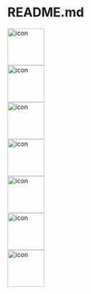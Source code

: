 # README.md

<div style="display: flex; align-items: flex-start;"><img src="https://techstack-generator.vercel.app/github-icon.svg" alt="icon" width="83" height="83" /></div>
<div style="display: flex; align-items: flex-start;"><img src="https://techstack-generator.vercel.app/docker-icon.svg" alt="icon" width="83" height="83" /></div>
<div style="display: flex; align-items: flex-start;"><img src="https://techstack-generator.vercel.app/kubernetes-icon.svg" alt="icon" width="83" height="83" /></div>
<div style="display: flex; align-items: flex-start;"><img src="https://techstack-generator.vercel.app/aws-icon.svg" alt="icon" width="83" height="83" /></div>
<div style="display: flex; align-items: flex-start;"><img src="https://techstack-generator.vercel.app/nginx-icon.svg" alt="icon" width="83" height="83" /></div>
<div style="display: flex; align-items: flex-start;"><img src="https://techstack-generator.vercel.app/java-icon.svg" alt="icon" width="83" height="83" /></div>
<div style="display: flex; align-items: flex-start;"><img src="https://techstack-generator.vercel.app/mysql-icon.svg" alt="icon" width="83" height="83" /></div>            
